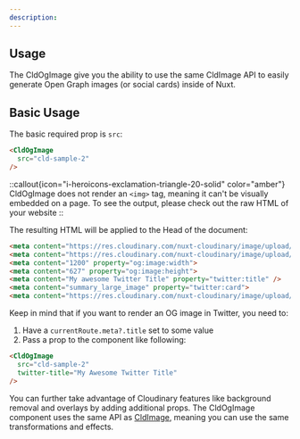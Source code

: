 ```yaml
---
description: 
---
```


## Usage

The CldOgImage give you the ability to use the same CldImage API to easily generate Open Graph images (or social cards) inside of Nuxt.

## Basic Usage

The basic required prop is `src`:

```html
<CldOgImage
  src="cld-sample-2"
/>
```

::callout{icon="i-heroicons-exclamation-triangle-20-solid" color="amber"}
CldOgImage does not render an `<img>` tag, meaning it can't be visually embedded on a page. To see the output, please check out the raw HTML of your website
::

The resulting HTML will be applied to the Head of the document:

```html
<meta content="https://res.cloudinary.com/nuxt-cloudinary/image/upload/c_fill,w_2400,h_1254,g_center/c_scale,w_1200/f_jpg/q_auto/cld-sample-2?_a=BBDAACAD0" property="og:image">
<meta content="https://res.cloudinary.com/nuxt-cloudinary/image/upload/c_fill,w_2400,h_1254,g_center/c_scale,w_1200/f_jpg/q_auto/cld-sample-2?_a=BBDAACAD0" property="og:image:secure_url">
<meta content="1200" property="og:image:width">
<meta content="627" property="og:image:height">
<meta content="My awesome Twitter Title" property="twitter:title" />
<meta content="summary_large_image" property="twitter:card">
<meta content="https://res.cloudinary.com/nuxt-cloudinary/image/upload/c_fill,w_2400,h_1254,g_center/c_scale,w_1200/f_webp/q_auto/cld-sample-2?_a=BBDAACAD0" property="twitter:image">
```

Keep in mind that if you want to render an OG image in Twitter, you need to:

1. Have a `currentRoute.meta?.title` set to some value
2. Pass a prop to the component like following:

```html
<CldOgImage
  src="cld-sample-2"
  twitter-title="My Awesome Twitter Title"
/>
```

You can further take advantage of Cloudinary features like background removal and overlays by adding additional props. The CldOgImage component uses the same API as [CldImage](/components/cldimage/usage), meaning you can use the same transformations and effects.

